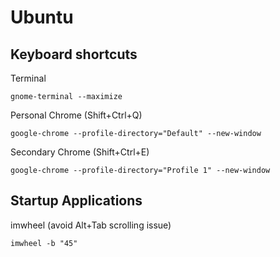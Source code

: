 # Ubuntu
## Keyboard shortcuts
Terminal
```
gnome-terminal --maximize
```
Personal Chrome (Shift+Ctrl+Q)
```
google-chrome --profile-directory="Default" --new-window
```
Secondary Chrome (Shift+Ctrl+E)
```
google-chrome --profile-directory="Profile 1" --new-window
```
## Startup Applications
imwheel (avoid Alt+Tab scrolling issue)
```
imwheel -b "45"
```
